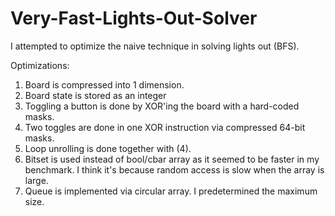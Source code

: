 # Very-Fast-Lights-Out-Solver
I attempted to optimize the naive technique in solving lights out (BFS).

Optimizations:
1. Board is compressed into 1 dimension.
2. Board state is stored as an integer
3. Toggling a button is done by XOR'ing the board with a hard-coded masks.
4. Two toggles are done in one XOR instruction via compressed 64-bit masks.
5. Loop unrolling is done together with (4).
6. Bitset is used instead of bool/cbar array as it seemed to be faster in my benchmark. I think it's because random access is slow when the array is large.
7. Queue is implemented via circular array. I predetermined the maximum size.
